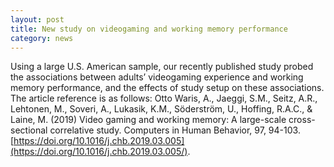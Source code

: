 ```yaml
---
layout: post
title: New study on videogaming and working memory performance
category: news
---
```


Using a large U.S. American sample, our recently published study probed the associations between adults’ videogaming experience and working memory performance, and the effects of study setup on these associations. The article reference is as follows: Otto Waris, A., Jaeggi, S.M., Seitz, A.R., Lehtonen, M., Soveri, A., Lukasik, K.M., Söderström, U., Hoffing, R.A.C., & Laine, M. (2019) Video gaming and working memory: A large-scale cross-sectional correlative study. Computers in Human Behavior, 97, 94-103. [https://doi.org/10.1016/j.chb.2019.03.005](https://doi.org/10.1016/j.chb.2019.03.005/).
